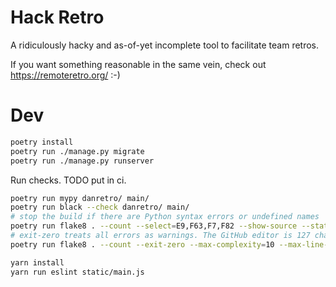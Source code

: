 # Hack Retro

A ridiculously hacky and as-of-yet incomplete tool to facilitate team retros.

If you want something reasonable in the same vein, check out https://remoteretro.org/ :-)


# Dev

```sh
poetry install
poetry run ./manage.py migrate
poetry run ./manage.py runserver
```

Run checks. TODO put in ci.
```sh
poetry run mypy danretro/ main/
poetry run black --check danretro/ main/
# stop the build if there are Python syntax errors or undefined names
poetry run flake8 . --count --select=E9,F63,F7,F82 --show-source --statistics
# exit-zero treats all errors as warnings. The GitHub editor is 127 chars wide
poetry run flake8 . --count --exit-zero --max-complexity=10 --max-line-length=127 --statistics

yarn install
yarn run eslint static/main.js
```
